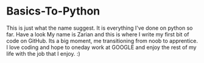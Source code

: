 # Basics-To-Python
This is just what the name suggest. It is everything I've done on python so far. Have a look
My name is Zarian and this is where I write my first bit of code on GitHub. Its a big moment, me transitioning from noob to apprentice. I love coding and hope to oneday work at GOOGLE and enjoy the rest of my life with the job that I enjoy. :) 
